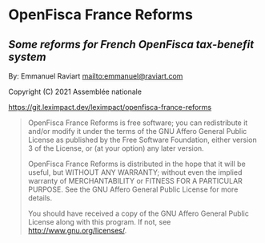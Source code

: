 # OpenFisca France Reforms

## _Some reforms for French OpenFisca tax-benefit system_

By: Emmanuel Raviart <mailto:emmanuel@raviart.com>

Copyright (C) 2021 Assemblée nationale

https://git.leximpact.dev/leximpact/openfisca-france-reforms

> OpenFisca France Reforms is free software; you can redistribute
> it and/or modify it under the terms of the GNU Affero General Public
> License as published by the Free Software Foundation, either version 3
> of the License, or (at your option) any later version.
>
> OpenFisca France Reforms is distributed in the hope that it will
> be useful, but WITHOUT ANY WARRANTY; without even the implied warranty
> of MERCHANTABILITY or FITNESS FOR A PARTICULAR PURPOSE. See the
> GNU Affero General Public License for more details.
>
> You should have received a copy of the GNU Affero General Public License
> along with this program. If not, see <http://www.gnu.org/licenses/>.
